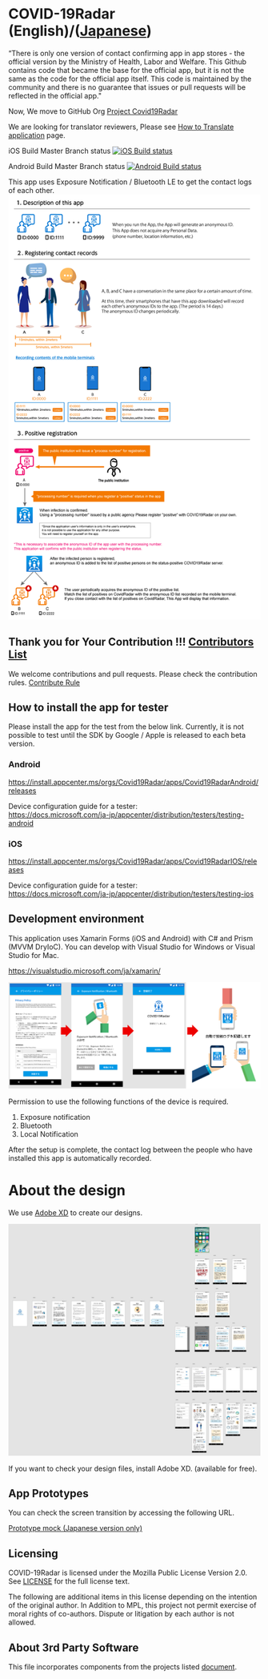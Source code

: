 # COVID-19Radar (English)/([Japanese](README.ja.md))

“There is only one version of contact confirming app in app stores - the official version by the Ministry of Health, Labor and Welfare. This Github contains code that became the base for the official app, but it is not the same as the code for the official app itself.
This code is maintained by the community and there is no guarantee that issues or pull requests will be reflected in the official app."

Now, We move to GitHub Org [Project Covid19Radar](https://github.com/Covid-19Radar)

We are looking for translator reviewers, Please see [How to Translate application](HOW_TO_TRANSLATE_CONTRIBUTE.md) page.

iOS Build Master Branch status [![iOS Build status](https://build.appcenter.ms/v0.1/apps/9c268337-4db9-4bf4-be09-efaf16672c15/branches/master/badge)](https://appcenter.ms)

Android Build Master Branch status [![Android Build status](https://build.appcenter.ms/v0.1/apps/3dcdf5b5-da95-4d03-96a6-e6ed42de7e16/branches/master/badge)](https://appcenter.ms)

This app uses Exposure Notification / Bluetooth LE to get the contact logs of each other.  
![App Description](img/explanation_en.png)

## Thank you for Your Contribution !!! [Contributors List](CONTRIBUTORS.md)
We welcome contributions and pull requests.
Please check the contribution rules.
[Contribute Rule](CONTRIBUTING.md)

## How to install the app for tester

Please install the app for the test from the below link. Currently, it is not possible to test until the SDK by Google / Apple is released to each beta version.

### Android

https://install.appcenter.ms/orgs/Covid19Radar/apps/Covid19RadarAndroid/releases

Device configuration guide for a tester:  
https://docs.microsoft.com/ja-jp/appcenter/distribution/testers/testing-android

### iOS

https://install.appcenter.ms/orgs/Covid19Radar/apps/Covid19RadarIOS/releases

Device configuration guide for a tester:  
https://docs.microsoft.com/ja-jp/appcenter/distribution/testers/testing-ios

## Development environment

This application uses Xamarin Forms (iOS and Android) with C# and Prism (MVVM DryIoC).
You can develop with Visual Studio for Windows or Visual Studio for Mac.

https://visualstudio.microsoft.com/ja/xamarin/

![App settings](img/design00.png)

Permission to use the following functions of the device is required.

1. Exposure notification
2. Bluetooth
3. Local Notification

After the setup is complete, the contact log between the people who have installed this app is automatically recorded.

# About the design

We use [Adobe XD](https://www.adobe.com/jp/products/xd.html) to create our designs.

![Full screen view](img/design01.jpg)

If you want to check your design files, install Adobe XD. (available for free).

## App Prototypes

You can check the screen transition by accessing the following URL.

[Prototype mock (Japanese version only)](https://xd.adobe.com/view/8a430621-fe72-45a7-4acf-43fa7d73c181-fc72/grid)

## Licensing

COVID-19Radar is licensed under the Mozilla Public License Version 2.0. See
[LICENSE](LICENSE.md) for the full license text.

The following are additional items in this license depending on the intention of the original author.
In Addition to MPL, this project not permit exercise of moral rights of co-authors.
Dispute or litigation by each author is not allowed.

## About 3rd Party Software

This file incorporates components from the projects listed [document](COPYRIGHT_THIRD_PARTY_SOFTWARE_NOTICES.md).
